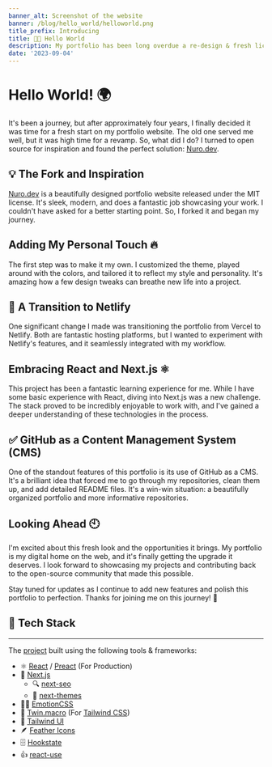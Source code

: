 ```yaml
---
banner_alt: Screenshot of the website
banner: /blog/hello_world/helloworld.png
title_prefix: Introducing
title: 👋🏻 Hello World
description: My portfolio has been long overdue a re-design & fresh lick of paint, so here's how I did it.
date: '2023-09-04'
---
```


# Hello World! 🌍

It's been a journey, but after approximately four years, I finally decided it was time for a fresh start on my portfolio website. The old one served me well, but it was high time for a revamp. So, what did I do? I turned to open source for inspiration and found the perfect solution: [Nuro.dev](https://github.com/NuroDev/nuro.dev).

## 💡 The Fork and Inspiration

[Nuro.dev](https://github.com/NuroDev/nuro.dev) is a beautifully designed portfolio website released under the MIT license. It's sleek, modern, and does a fantastic job showcasing your work. I couldn't have asked for a better starting point. So, I forked it and began my journey.

## Adding My Personal Touch 🔥

The first step was to make it my own. I customized the theme, played around with the colors, and tailored it to reflect my style and personality. It's amazing how a few design tweaks can breathe new life into a project.

## 🚀 A Transition to Netlify

One significant change I made was transitioning the portfolio from Vercel to Netlify. Both are fantastic hosting platforms, but I wanted to experiment with Netlify's features, and it seamlessly integrated with my workflow.

## Embracing React and Next.js ⚛️

This project has been a fantastic learning experience for me. While I have some basic experience with React, diving into Next.js was a new challenge. The stack proved to be incredibly enjoyable to work with, and I've gained a deeper understanding of these technologies in the process.

## ✅ GitHub as a Content Management System (CMS)

One of the standout features of this portfolio is its use of GitHub as a CMS. It's a brilliant idea that forced me to go through my repositories, clean them up, and add detailed README files. It's a win-win situation: a beautifully organized portfolio and more informative repositories.

## Looking Ahead 🕙

I'm excited about this fresh look and the opportunities it brings. My portfolio is my digital home on the web, and it's finally getting the upgrade it deserves. I look forward to showcasing my projects and contributing back to the open-source community that made this possible.

Stay tuned for updates as I continue to add new features and polish this portfolio to perfection. Thanks for joining me on this journey! 🚀

## 🔨 Tech Stack

---

The [project](https://github.com/nurodev/nuro.dev) built using the following tools & frameworks:

-   ⚛️ [React](https://reactjs.org/) / [Preact](https://preactjs.com/) (For Production)
-   💪 [Next.js](https://nextjs.org/)
    -   🔍 [next-seo](https://github.com/garmeeh/next-seo)
    -   🌙 [next-themes](https://github.com/pacocoursey/next-themes)
-   👩‍🎤 [EmotionCSS](https://emotion.sh)
-   💄 [Twin.macro](https://github.com/ben-rogerson/twin.macro) (For [Tailwind CSS](https://tailwindcss.com/))
-   🗼 [Tailwind UI](https://tailwindui.com/)
-   🪶 [Feather Icons](https://feathericons.com/)
-   🗄️ [Hookstate](https://hookstate.js.org/)
-   👍 [react-use](https://github.com/streamich/react-use)
